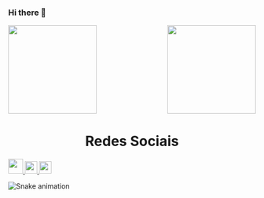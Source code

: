 ### Hi there 👋

<div>
  
  <img  height="180em" src="https://github-readme-stats.vercel.app/api?username=joaocmoraes&show_icons=true&theme=great-gatsby&include_all_commits=true&count_private=true"/>
  <img align="right" height="180em" src="https://github-readme-stats.vercel.app/api/top-langs/?username=joaocmoraes&layout=compact&langs_count=16&theme=great-gatsby"/>
</div>



<h1 align="center">Redes Sociais</h1>
    <a href = "mailto: joaocmoraes20@gmail.com">
      <img width="30" src="gmail.svg">
    </a>
    <a href = "https://www.linkedin.com/in/joaocmoraes99/">
      <img width="25" src="linkedin.svg">
    </a>
    </a>
    <a href = "https://www.instagram.com/joaocmoraes_/">
      <img width="25" src="instagram.png">
    </a>
</div>





![Snake animation](https://github.com/LuigiGF/LuigiGF/blob/output/github-contribution-grid-snake.svg)
